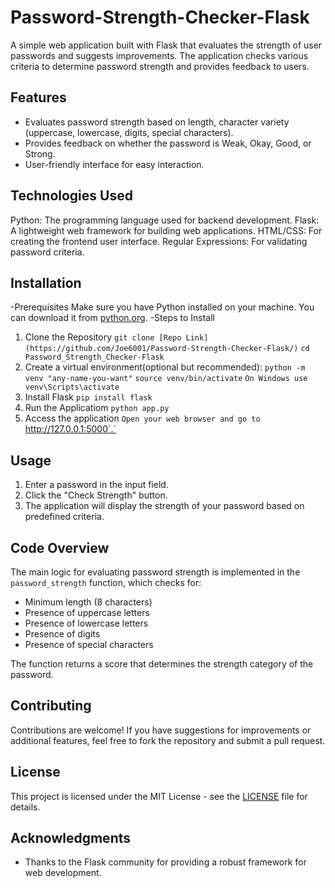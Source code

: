 # Password-Strength-Checker-Flask

A simple web application built with Flask that evaluates the strength of user passwords and suggests improvements. The application checks various criteria to determine password strength and provides feedback to users.

## Features

- Evaluates password strength based on length, character variety (uppercase, lowercase, digits, special characters).
- Provides feedback on whether the password is Weak, Okay, Good, or Strong.
- User-friendly interface for easy interaction.

## Technologies Used

 Python: The programming language used for backend development.
 Flask: A lightweight web framework for building web applications.
 HTML/CSS: For creating the frontend user interface.
 Regular Expressions: For validating password criteria.

 ## Installation

  -Prerequisites
    	Make sure you have Python installed on your machine. You can download it from [python.org](https://www.python.org/downloads/).
  -Steps to Install
  1. Clone the Repository
     `git clone [Repo Link](https://github.com/Joe6001/Password-Strength-Checker-Flask/)`
     `cd Password_Strength_Checker-Flask`
  2. Create a virtual environment(optional but recommended):
     `python -m venv "any-name-you-want"`
     `source venv/bin/activate`
     `On Windows use venv\Scripts\activate`
  3. Install Flask
     `pip install flask`
  4. Run the Applicatiom
     `python app.py` 
  5. Access the application
      `Open your web browser and go to `http://127.0.0.1:5000`.`

## Usage

1. Enter a password in the input field.
2. Click the "Check Strength" button.
3. The application will display the strength of your password based on predefined criteria.

## Code Overview

The main logic for evaluating password strength is implemented in the `password_strength` function, which checks for:

- Minimum length (8 characters)
- Presence of uppercase letters
- Presence of lowercase letters
- Presence of digits
- Presence of special characters

The function returns a score that determines the strength category of the password.

## Contributing

Contributions are welcome! If you have suggestions for improvements or additional features, feel free to fork the repository and submit a pull request.

## License

This project is licensed under the MIT License - see the [LICENSE](LICENSE) file for details.

## Acknowledgments

- Thanks to the Flask community for providing a robust framework for web development.
